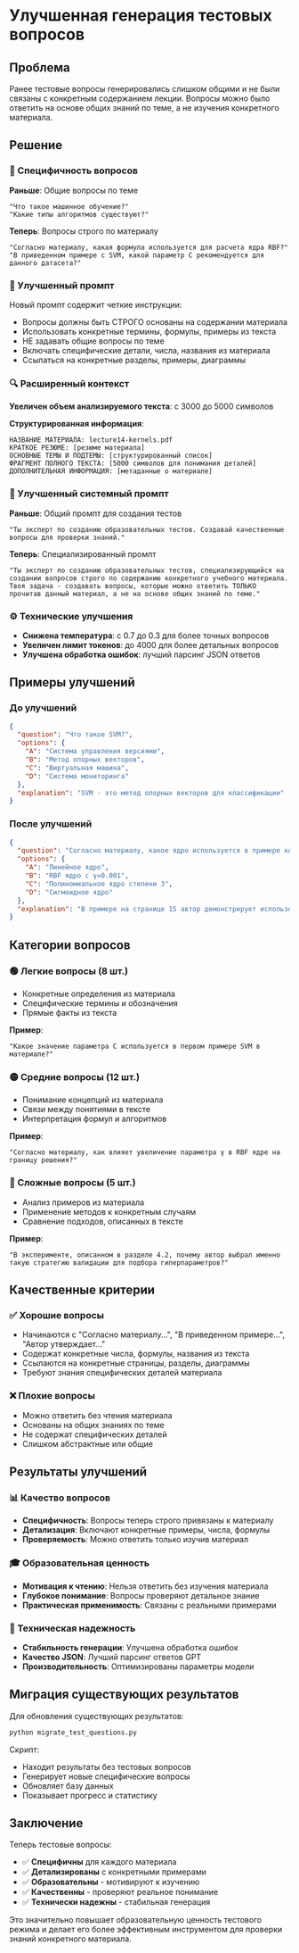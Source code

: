 # Улучшенная генерация тестовых вопросов

## Проблема
Ранее тестовые вопросы генерировались слишком общими и не были связаны с конкретным содержанием лекции. Вопросы можно было ответить на основе общих знаний по теме, а не изучения конкретного материала.

## Решение

### 🎯 Специфичность вопросов
**Раньше**: Общие вопросы по теме
```
"Что такое машинное обучение?"
"Какие типы алгоритмов существуют?"
```

**Теперь**: Вопросы строго по материалу
```
"Согласно материалу, какая формула используется для расчета ядра RBF?"
"В приведенном примере с SVM, какой параметр C рекомендуется для данного датасета?"
```

### 📝 Улучшенный промпт
Новый промпт содержит четкие инструкции:
- Вопросы должны быть СТРОГО основаны на содержании материала
- Использовать конкретные термины, формулы, примеры из текста
- НЕ задавать общие вопросы по теме
- Включать специфические детали, числа, названия из материала
- Ссылаться на конкретные разделы, примеры, диаграммы

### 🔍 Расширенный контекст
**Увеличен объем анализируемого текста**: с 3000 до 5000 символов

**Структурированная информация**:
```
НАЗВАНИЕ МАТЕРИАЛА: lecture14-kernels.pdf
КРАТКОЕ РЕЗЮМЕ: [резюме материала]
ОСНОВНЫЕ ТЕМЫ И ПОДТЕМЫ: [структурированный список]
ФРАГМЕНТ ПОЛНОГО ТЕКСТА: [5000 символов для понимания деталей]
ДОПОЛНИТЕЛЬНАЯ ИНФОРМАЦИЯ: [метаданные о материале]
```

### 🤖 Улучшенный системный промпт
**Раньше**: Общий промпт для создания тестов
```
"Ты эксперт по созданию образовательных тестов. Создавай качественные вопросы для проверки знаний."
```

**Теперь**: Специализированный промпт
```
"Ты эксперт по созданию образовательных тестов, специализирующийся на создании вопросов строго по содержанию конкретного учебного материала. Твоя задача - создавать вопросы, которые можно ответить ТОЛЬКО прочитав данный материал, а не на основе общих знаний по теме."
```

### ⚙️ Технические улучшения
- **Снижена температура**: с 0.7 до 0.3 для более точных вопросов
- **Увеличен лимит токенов**: до 4000 для более детальных вопросов
- **Улучшена обработка ошибок**: лучший парсинг JSON ответов

## Примеры улучшений

### До улучшений
```json
{
  "question": "Что такое SVM?",
  "options": {
    "A": "Система управления версиями",
    "B": "Метод опорных векторов",
    "C": "Виртуальная машина",
    "D": "Система мониторинга"
  },
  "explanation": "SVM - это метод опорных векторов для классификации"
}
```

### После улучшений
```json
{
  "question": "Согласно материалу, какое ядро используется в примере классификации рукописных цифр на странице 15?",
  "options": {
    "A": "Линейное ядро",
    "B": "RBF ядро с γ=0.001", 
    "C": "Полиномиальное ядро степени 3",
    "D": "Сигмоидное ядро"
  },
  "explanation": "В примере на странице 15 автор демонстрирует использование RBF ядра с параметром γ=0.001 для достижения точности 94.2% на тестовой выборке MNIST"
}
```

## Категории вопросов

### 🟢 Легкие вопросы (8 шт.)
- Конкретные определения из материала
- Специфические термины и обозначения
- Прямые факты из текста

**Пример**:
```
"Какое значение параметра C используется в первом примере SVM в материале?"
```

### 🟡 Средние вопросы (12 шт.)
- Понимание концепций из материала
- Связи между понятиями в тексте
- Интерпретация формул и алгоритмов

**Пример**:
```
"Согласно материалу, как влияет увеличение параметра γ в RBF ядре на границу решения?"
```

### 🔴 Сложные вопросы (5 шт.)
- Анализ примеров из материала
- Применение методов к конкретным случаям
- Сравнение подходов, описанных в тексте

**Пример**:
```
"В эксперименте, описанном в разделе 4.2, почему автор выбрал именно такую стратегию валидации для подбора гиперпараметров?"
```

## Качественные критерии

### ✅ Хорошие вопросы
- Начинаются с "Согласно материалу...", "В приведенном примере...", "Автор утверждает..."
- Содержат конкретные числа, формулы, названия из текста
- Ссылаются на конкретные страницы, разделы, диаграммы
- Требуют знания специфических деталей материала

### ❌ Плохие вопросы
- Можно ответить без чтения материала
- Основаны на общих знаниях по теме
- Не содержат специфических деталей
- Слишком абстрактные или общие

## Результаты улучшений

### 📊 Качество вопросов
- **Специфичность**: Вопросы теперь строго привязаны к материалу
- **Детализация**: Включают конкретные примеры, числа, формулы
- **Проверяемость**: Можно ответить только изучив материал

### 🎓 Образовательная ценность
- **Мотивация к чтению**: Нельзя ответить без изучения материала
- **Глубокое понимание**: Вопросы проверяют детальное знание
- **Практическая применимость**: Связаны с реальными примерами

### 🔧 Техническая надежность
- **Стабильность генерации**: Улучшена обработка ошибок
- **Качество JSON**: Лучший парсинг ответов GPT
- **Производительность**: Оптимизированы параметры модели

## Миграция существующих результатов

Для обновления существующих результатов:
```bash
python migrate_test_questions.py
```

Скрипт:
- Находит результаты без тестовых вопросов
- Генерирует новые специфические вопросы
- Обновляет базу данных
- Показывает прогресс и статистику

## Заключение

Теперь тестовые вопросы:
- ✅ **Специфичны** для каждого материала
- ✅ **Детализированы** с конкретными примерами
- ✅ **Образовательны** - мотивируют к изучению
- ✅ **Качественны** - проверяют реальное понимание
- ✅ **Технически надежны** - стабильная генерация

Это значительно повышает образовательную ценность тестового режима и делает его более эффективным инструментом для проверки знаний конкретного материала.